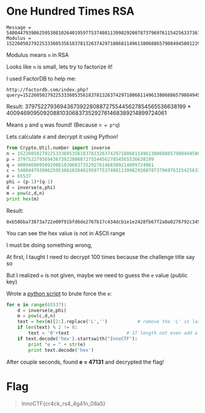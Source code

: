 # One Hundred Times RSA
```
Message = 540044793906259530810264019597753740811399829200787379697611542563373670397414734352341760520668884
Modulus = 1522605027922533360535618378132637429718068114961380688657908494580122963258952897654000350692006139
```
Modulus means `n` in RSA

Looks like `n` is small, lets try to factorize it!

I used FactorDB to help me:
```
http://factordb.com/index.php?query=1522605027922533360535618378132637429718068114961380688657908494580122963258952897654000350692006139
```
Result: 37975227936943673922808872755445627854565536638199 * 40094690950920881030683735292761468389214899724061

Means `p` and `q` was found! (Because `n = p*q`)

Lets calculate `d` and decrypt it using Python!
```python
from Crypto.Util.number import inverse
n = 1522605027922533360535618378132637429718068114961380688657908494580122963258952897654000350692006139
p = 37975227936943673922808872755445627854565536638199
q = 40094690950920881030683735292761468389214899724061
c = 540044793906259530810264019597753740811399829200787379697611542563373670397414734352341760520668884
e = 65537
phi = (p-1)*(q-1)
d = inverse(e,phi)
m = pow(c,d,n)
print hex(m)
```
Result:
```
0xb586ba73873a722e00f91bfd6de2767b17c434dcb1e1e2428fb67f2a0a0276792c34517e3afb8e2e97L
```
You can see the hex value is not in ASCII range

I must be doing something wrong,

At first, I taught I need to decrypt 100 times because the challenge title say so

But I realized `e` is not given, maybe we need to guess the `e` value (public key)

Wrote a [python script](solve.py) to brute force the `e`:
```python
for e in range(65537):
	d = inverse(e,phi)
	m = pow(c,d,n)
	text = hex(m)[2:].replace('L','')			# remove the 'L' in last character
	if len(text) % 2 != 0:						
		text = '0'+text						# If length not even add a '0' infront
	if text.decode('hex').startswith("InnoCTF"):
		print "e = " + str(e)
		print text.decode('hex')
```
After couple seconds, found **e = 47131** and decrypted the flag!

# Flag
> InnoCTF{cr4ck_rs4_4g41n_08a5}